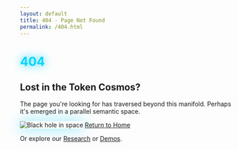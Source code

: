 ```yaml
---
layout: default
title: 404 - Page Not Found
permalink: /404.html
---
```


<div class="container text-center mt-5">
  <h1 class="display-1 mb-4" style="color: #00d4ff; text-shadow: 0 0 20px #00d4ff;">404</h1>
  <h2>Lost in the Token Cosmos?</h2>
  <p class="lead">The page you're looking for has traversed beyond this manifold. Perhaps it's emerged in a parallel semantic space.</p>
  <img src="{{ site.baseurl }}/assets/images/black-hole.jpg" alt="Black hole in space" class="img-fluid rounded mb-4" style="max-width: 400px; box-shadow: 0 0 30px rgba(0,212,255,0.5);">
  <a href="{{ site.baseurl }}/" class="btn btn-primary btn-lg">Return to Home</a>
  <p class="mt-3 text-muted">Or explore our <a href="{{ site.baseurl }}/research.html">Research</a> or <a href="{{ site.baseurl }}/demos.html">Demos</a>.</p>
</div>

